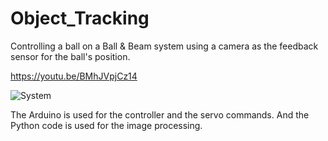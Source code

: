 # Object_Tracking
Controlling a ball on a Ball & Beam system using a camera as the feedback sensor for the ball's position.

https://youtu.be/BMhJVpjCz14

![System](https://user-images.githubusercontent.com/74129593/131343782-0df9784a-1c83-4382-b571-c5a3a79b0ea9.png)

The Arduino is used for the controller and the servo commands.
And the Python code is used for the image processing.
